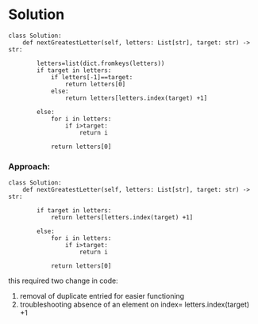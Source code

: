 # Solution
```
class Solution:
    def nextGreatestLetter(self, letters: List[str], target: str) -> str:

        letters=list(dict.fromkeys(letters))
        if target in letters:
            if letters[-1]==target:
                return letters[0]
            else:
                return letters[letters.index(target) +1]

        else:
            for i in letters:
                if i>target:
                    return i
            
            return letters[0]
```

### Approach:

```
class Solution:
    def nextGreatestLetter(self, letters: List[str], target: str) -> str:

        if target in letters:
            return letters[letters.index(target) +1]

        else:
            for i in letters:
                if i>target:
                    return i
            
            return letters[0]
```
this required two change in code:<br>
1. removal of duplicate entried for easier functioning
2. troubleshooting absence of an element on index= letters.index(target) +1
